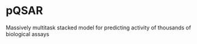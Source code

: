 # pQSAR
Massively multitask stacked model for predicting activity of thousands of biological assays
